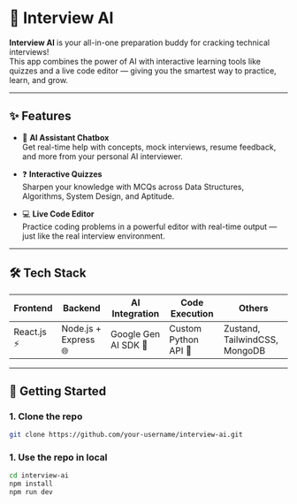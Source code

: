 # 🎯 Interview AI

**Interview AI** is your all-in-one preparation buddy for cracking technical interviews!  
This app combines the power of AI with interactive learning tools like quizzes and a live code editor — giving you the smartest way to practice, learn, and grow.

 <!-- Optional: Replace with actual image URL -->

---

## ✨ Features

- 💬 **AI Assistant Chatbox**  
  Get real-time help with concepts, mock interviews, resume feedback, and more from your personal AI interviewer.

- ❓ **Interactive Quizzes**  
  Sharpen your knowledge with MCQs across Data Structures, Algorithms, System Design, and Aptitude.

- 💻 **Live Code Editor**  
  Practice coding problems in a powerful editor with real-time output — just like the real interview environment.

---

## 🛠️ Tech Stack

| Frontend     | Backend       | AI Integration  | Code Execution | Others               |
|--------------|----------------|------------------|----------------|----------------------|
| React.js ⚡    | Node.js + Express 🌐 | Google Gen AI SDK 🧠 | Custom Python API 🐍 | Zustand, TailwindCSS, MongoDB |

---

## 🚀 Getting Started

### 1. Clone the repo
```bash
git clone https://github.com/your-username/interview-ai.git

```

### 1. Use the repo in local
```bash
cd interview-ai
npm install
npm run dev
